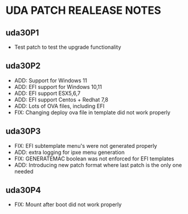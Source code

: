 # UDA PATCH REALEASE NOTES

## uda30P1
 * Test patch to test the upgrade functionality

## uda30P2
 * ADD: Support for Windows 11
 * ADD: EFI support for Windows 10,11
 * ADD: EFI support ESX5,6,7
 * ADD: EFI support Centos + Redhat 7,8
 * ADD: Lots of OVA files, including EFI
 * FIX: Changing deploy ova file in template did not work properly

## uda30P3
  * FIX: EFI subtemplate menu's were not generated properly
  * ADD: extra logging for ipxe menu generation
  * FIX: GENERATEMAC boolean was not enforced for EFI templates
  * ADD: Introducing new patch format where last patch is the only one needed

## uda30P4
  * FIX: Mount after boot did not work properly
